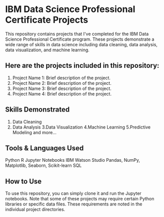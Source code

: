 # IBM Data Science Professional Certificate Projects

This repository contains projects that I've completed for the IBM Data Science Professional Certificate program. These projects demonstrate a wide range of skills in data science including data cleaning, data analysis, data visualization, and machine learning.

## Here are the projects included in this repository:

1. Project Name 1: Brief description of the project.
2. Project Name 2: Brief description of the project.
3. Project Name 3: Brief description of the project.
4. Project Name 4: Brief description of the project.

## Skills Demonstrated

1. Data Cleaning
2. Data Analysis
3.Data Visualization
4.Machine Learning
5.Predictive Modeling
and more...

## Tools & Languages Used
Python
R
Jupyter Notebooks
IBM Watson Studio
Pandas, NumPy, Matplotlib, Seaborn, Scikit-learn
SQL

## How to Use
To use this repository, you can simply clone it and run the Jupyter notebooks. Note that some of these projects may require certain Python libraries or specific data files. These requirements are noted in the individual project directories.
